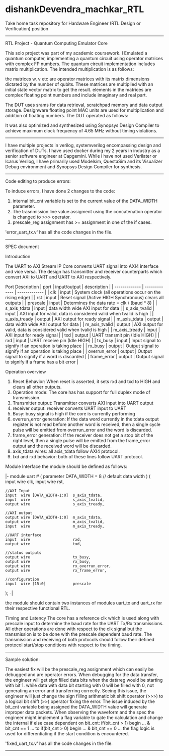 # dishankDevendra_machkar_RTL
Take home task repository for Hardware Engineer (RTL Design or Verification) position

---
RTL Project - Quantum Computing Emulator Core 

 This solo project was part of my academic coursework. I Emulated a quantum computer, implementing a quantum circuit using operator matrices with complex FP numbers. The quantum circuit implementation includes matrix multiplication. The intended multiplication is as follows: 
  
 the matrices w, v etc are operator matrices with its matrix dimensions dictated by the number of qubits. These matrices are multiplied with an initial state vector matrix to get the result. elements in the matrices are complex floating point numbers and include imaginary and real part. 

 The DUT uses srams for data retrieval, scratchpad memory and data output storage. Designware floating point MAC units are used for multiplication and addition of floating numbers. The DUT operated as follows:

 It was also optimized and synthesized using Synopsys Design Compiler to achieve maximum clock frequency of 4.65 MHz without timing violations. 

---

I have multiple projects in verilog, systemverilog encompassing design and verification of DUTs. I have used docker during my 2 years in industry as a senior software engineer at Capgemini. While i have not used Verilater or Icarus Verilog, I have primarily used Modelsim, QuestaSim and its Visualizer Debug environment and Synopsys Design Compiler for synthesis.  

---

Code editing to produce errors:

To induce errors, I have done 2 changes to the code:
1. internal bit_cnt variable is set to the current value of the DATA_WIDTH parameter.
2. The trasnmission line value assigment using the concatenation operator is changed to >>> operator. 
3. prescale_reg assignment has >= assignment in one of the if cases. 

'error_uart_tx.v' has all the code changes in the file.

---
SPEC document 

Introduction

The UART to AXI Stream IP Core converts UART signal into AXI4 interface and vice versa. The design has transmitter and receiver counterparts which convert AXI to UART and UART to AXI respectively.

Port Description
| port  | input/output | description | 
| ------------- | ------------- | ------------- | 
| clk | input |  System clock (all operations occur on the rising edge) |
| rst | input |  Reset signal (Active HIGH Synchronous) clears all outputs |
| prescale | input | Determines the data rate = clk / (baud * 8) |
| s_axis_tdata | input | data width wide AXI input for data |
| s_axis_tvalid | input | AXI input for valid, data is considered valid when tvalid is high | 
| s_axis_tready | output | AXI output for ready signal | 
| m_axis_tdata | output | data width wide AXI output for data |
| m_axis_tvalid | output | AXI output for valid, data is considered valid when tvalid is high | 
| m_axis_tready | input | AXI input for ready signal | 
| txd | output | UART transmit pin (Idle HIGH) | 
| rxd | input | UART receive pin  (Idle HIGH) |
| tx_busy | input | Input signal to signify if an operation is taking place | 
| rx_busy | output | Output signal to signify if an operation is taking place | 
| overrun_error | output | Output signal to signify if a word is discarded | 
| frame_error | output | Output signal to signify if a frame has a bit error | 


Operation overview
1. Reset Behavior: When reset is asserted, it sets rxd and txd to HIGH and clears all other outputs.
2. Operation mode: The core has has support for full duplex mode of transmission.
3. Transmitter output: Transmitter converts AXI input into UART output
4. receiver output: receiver converts UART input to UART
5. Busy: busy signal is high if the core is currently performing 
6. overrun_error generation:  If the data word currently in the tdata output register is not read before another word is received, then a single cycle pulse will be emitted
from overrun_error and the word is discarded.
7. frame_error generation: If the receiver does not get a stop bit of the right level, then a single pulse will be emitted from the frame_error output and the received word will be discarded.
8. axis_tdata wires: all axis_tdata follow AXI4 protocol.
9. txd and rxd behavior: both of these lines follow UART protocol. 

Module Interface
the module should be defined as follows: 

|- module uart #
(
    parameter DATA_WIDTH = 8 // default data width
)
(    
    input  wire                   clk,
    input  wire                   rst,

    //AXI Input
    input  wire [DATA_WIDTH-1:0]  s_axis_tdata,
    input  wire                   s_axis_tvalid,
    output wire                   s_axis_tready,   

    //AXI output
    output wire [DATA_WIDTH-1:0]  m_axis_tdata,
    output wire                   m_axis_tvalid,
    input  wire                   m_axis_tready,

    //UART interface
    input  wire                   rxd,
    output wire                   txd,
    
    //status outputs
    output wire                   tx_busy,
    output wire                   rx_busy,
    output wire                   rx_overrun_error,
    output wire                   rx_frame_error,
    
    //configuration
    input  wire [15:0]            prescale

); -|

the module should contain two instances of modules uart_tx and uart_rx for their respective functional RTL.

Timing and Latency
The core has a reference clk which is used along with prescale input to determine the baud rate for the UART Tx/Rx transmissions. All other operations are done with respect to the clk signal but the transmission is to be done with the prescale dependent baud rate.
The transmission and receiving of both protocols should follow their defined protocol start/stop conditions with respect to the timing.

---

Sample solution:

The easiest fix will be the prescale_reg assignment which can easily be debugged and are operator errors.
When debugging for the data transfer, the engineer will get sign filled data bits when the datareg would be starting with bit 1. while data with data bit starting with 0 will be filled with 0, not generating an error and transferring correctly. Seeing this issue, the engineer will just change the sign filling arithmatic bit shift operator (>>>) to a logical bit shift (>>) operator fixing the error.
The issue induced by the bit_cnt variable being assigned the DATA_WIDTH value will generate improper data packets. When observing the waveform and the spec the engineer might implement a flag variable to gate the calculation and change the internal  if else case dependent on bit_cnt:
    if(bit_cnt > 1) begin ... & bit_cnt == 1 ...
    to 
    if(bit_cnt > 0) begin ... &  bit_cnt == 0 ...
the flag logic is used for differentiating if the start condition is encountered.

'fixed_uart_tx.v' has all the code changes in the file.

---
